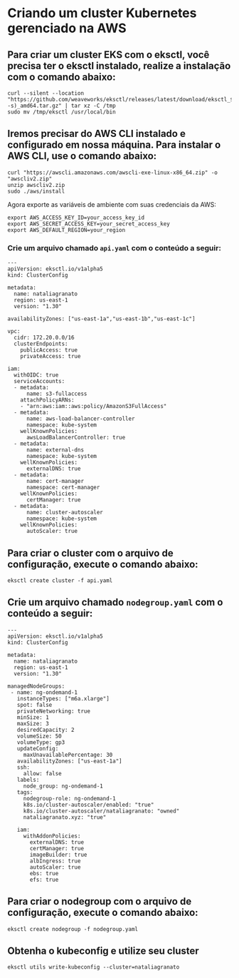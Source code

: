#  Criando um cluster Kubernetes gerenciado na AWS

## Para criar um cluster EKS com o eksctl, você precisa ter o eksctl instalado, realize a instalação com o comando abaixo:

```
curl --silent --location "https://github.com/weaveworks/eksctl/releases/latest/download/eksctl_$(uname -s)_amd64.tar.gz" | tar xz -C /tmp
sudo mv /tmp/eksctl /usr/local/bin
```

## Iremos precisar do AWS CLI instalado e configurado em nossa máquina. Para instalar o AWS CLI, use o comando abaixo:

```
curl "https://awscli.amazonaws.com/awscli-exe-linux-x86_64.zip" -o "awscliv2.zip"
unzip awscliv2.zip
sudo ./aws/install
```

Agora exporte as variáveis de ambiente com suas credenciais da AWS:

```
export AWS_ACCESS_KEY_ID=your_access_key_id
export AWS_SECRET_ACCESS_KEY=your_secret_access_key
export AWS_DEFAULT_REGION=your_region
```


### Crie um arquivo chamado `api.yaml` com o conteúdo a seguir:

```
---
apiVersion: eksctl.io/v1alpha5
kind: ClusterConfig

metadata:
  name: nataliagranato
  region: us-east-1
  version: "1.30"

availabilityZones: ["us-east-1a","us-east-1b","us-east-1c"]

vpc:
  cidr: 172.20.0.0/16
  clusterEndpoints:
    publicAccess: true
    privateAccess: true

iam:
  withOIDC: true
  serviceAccounts:
  - metadata:
      name: s3-fullaccess
    attachPolicyARNs:
    - "arn:aws:iam::aws:policy/AmazonS3FullAccess"
  - metadata:
      name: aws-load-balancer-controller
      namespace: kube-system
    wellKnownPolicies:
      awsLoadBalancerController: true
  - metadata:
      name: external-dns
      namespace: kube-system
    wellKnownPolicies:
      externalDNS: true
  - metadata:
      name: cert-manager
      namespace: cert-manager
    wellKnownPolicies:
      certManager: true
  - metadata:
      name: cluster-autoscaler
      namespace: kube-system
    wellKnownPolicies:
      autoScaler: true
```

## Para criar o cluster com o arquivo de configuração, execute o comando abaixo:

```
eksctl create cluster -f api.yaml
```

## Crie  um arquivo chamado `nodegroup.yaml` com o conteúdo a seguir:

```
---
apiVersion: eksctl.io/v1alpha5
kind: ClusterConfig

metadata:
  name: nataliagranato
  region: us-east-1
  version: "1.30"

managedNodeGroups:
 - name: ng-ondemand-1
   instanceTypes: ["m6a.xlarge"]
   spot: false
   privateNetworking: true
   minSize: 1
   maxSize: 3
   desiredCapacity: 2
   volumeSize: 50
   volumeType: gp3
   updateConfig:
     maxUnavailablePercentage: 30
   availabilityZones: ["us-east-1a"]
   ssh:
     allow: false
   labels:
     node_group: ng-ondemand-1
   tags:
     nodegroup-role: ng-ondemand-1
     k8s.io/cluster-autoscaler/enabled: "true"
     k8s.io/cluster-autoscaler/nataliagranato: "owned"
     nataliagranato.xyz: "true"

   iam:
     withAddonPolicies:
       externalDNS: true
       certManager: true
       imageBuilder: true
       albIngress: true
       autoScaler: true
       ebs: true
       efs: true
```

## Para criar o nodegroup com o arquivo de configuração, execute o comando abaixo:

```
eksctl create nodegroup -f nodegroup.yaml
```

## Obtenha o kubeconfig e utilize seu cluster

```
eksctl utils write-kubeconfig --cluster=nataliagranato
```

